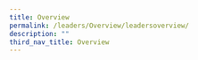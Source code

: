 ```yaml
---
title: Overview
permalink: /leaders/Overview/leadersoverview/
description: ""
third_nav_title: Overview
---
```

